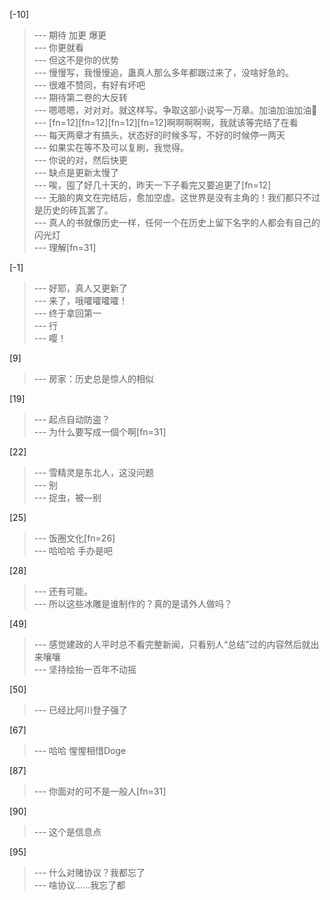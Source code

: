 
[-10] 
>--- 期待 加更 爆更<br>
>--- 你更就看<br>
>--- 但这不是你的优势<br>
>--- 慢慢写，我慢慢追，蛊真人那么多年都跟过来了，没啥好急的。<br>
>--- 很难不赞同，有好有坏吧<br>
>--- 期待第二卷的大反转<br>
>--- 嗯嗯嗯，对对对。就这样写。争取这部小说写一万章。加油加油加油👏<br>
>--- [fn=12][fn=12][fn=12][fn=12]啊啊啊啊啊，我就该等完结了在看<br>
>--- 每天两章才有搞头，状态好的时候多写，不好的时候停一两天<br>
>--- 如果实在等不及可以复刷，我觉得。<br>
>--- 你说的对，然后快更<br>
>--- 缺点是更新太慢了<br>
>--- 唉，囤了好几十天的，昨天一下子看完又要追更了[fn=12]<br>
>--- 无脑的爽文在完结后，愈加空虚。这世界是没有主角的！我们都只不过是历史的砖瓦罢了。<br>
>--- 真人的书就像历史一样，任何一个在历史上留下名字的人都会有自己的闪光灯<br>
>--- 理解[fn=31]<br>

[-1] 
>--- 好耶，真人又更新了<br>
>--- 来了，哦嚯嚯嚯嚯！<br>
>--- 终于拿回第一<br>
>--- 行<br>
>--- 嘤！<br>

[9] 
>--- 房家：历史总是惊人的相似<br>

[19] 
>--- 起点自动防盗？<br>
>--- 为什么要写成一個个啊[fn=31]<br>

[22] 
>--- 雪精灵是东北人，这没问题<br>
>--- 别<br>
>--- 捉虫，被—别<br>

[25] 
>--- 饭圈文化[fn=26]<br>
>--- 哈哈哈 手办是吧<br>

[28] 
>--- 还有可能。<br>
>--- 所以这些冰雕是谁制作的？真的是请外人做吗？<br>

[49] 
>--- 感觉建政的人平时总不看完整新闻，只看别人“总结”过的内容然后就出来嚷嚷<br>
>--- 坚持绘抬一百年不动摇<br>

[50] 
>--- 已经比阿川登子强了<br>

[67] 
>--- 哈哈
惺惺相惜Doge<br>

[87] 
>--- 你面对的可不是一般人[fn=31]<br>

[90] 
>--- 这个是信息点<br>

[95] 
>--- 什么对赌协议？我都忘了<br>
>--- 啥协议……我忘了都<br>
